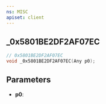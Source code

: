 ```yaml
---
ns: MISC
apiset: client
---
```

## _0x5801BE2DF2AF07EC

```c
// 0x5801BE2DF2AF07EC
void _0x5801BE2DF2AF07EC(Any p0);
```


## Parameters
* **p0**:



